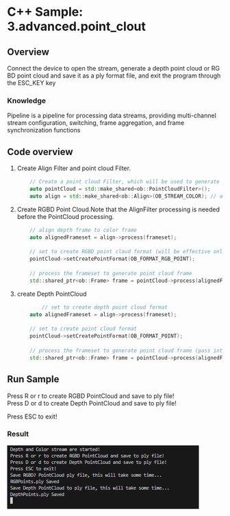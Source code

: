 # C++ Sample: 3.advanced.point_clout

## Overview

Connect the device to open the stream, generate a depth point cloud or RGBD point cloud and save it as a ply format file, and exit the program through the ESC\_KEY key

### Knowledge

Pipeline is a pipeline for processing data streams, providing multi-channel stream configuration, switching, frame aggregation, and frame synchronization functions

## Code overview

1. Create Align Filter and point cloud Filter.

    ```cpp
        // Create a point cloud Filter, which will be used to generate pointcloud frame from depth and color frames.
        auto pointCloud = std::make_shared<ob::PointCloudFilter>();
        auto align = std::make_shared<ob::Align>(OB_STREAM_COLOR); // align depth frame to color frame
    ```

2. Create RGBD Point Cloud.Note that the AlignFilter processing is needed before the PointCloud processing.

    ```cpp
        // align depth frame to color frame
        auto alignedFrameset = align->process(frameset);

        // set to create RGBD point cloud format (will be effective only if color frame and depth frame are contained in the frameset)
        pointCloud->setCreatePointFormat(OB_FORMAT_RGB_POINT);

        // process the frameset to generate point cloud frame
        std::shared_ptr<ob::Frame> frame = pointCloud->process(alignedFrameset);
    ```

3. create Depth PointCloud

    ```cpp
            // set to create depth point cloud format
        auto alignedFrameset = align->process(frameset);

        // set to create point cloud format
        pointCloud->setCreatePointFormat(OB_FORMAT_POINT);

        // process the frameset to generate point cloud frame (pass into a single depth frame to process is also valid)
        std::shared_ptr<ob::Frame> frame = pointCloud->process(alignedFrameset);
    ```

## Run Sample

Press R or r to create RGBD PointCloud and save to ply file!  
Press D or d to create Depth PointCloud and save to ply file!

Press ESC to exit!

### Result

![image](/docs/resource/point_cloud.jpg)
